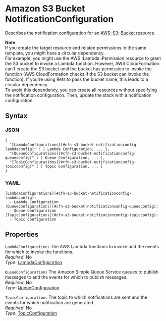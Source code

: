 # Amazon S3 Bucket NotificationConfiguration<a name="aws-properties-s3-bucket-notificationconfig"></a>

Describes the notification configuration for an [ AWS::S3::Bucket](aws-properties-s3-bucket.md) resource\.

**Note**  
If you create the target resource and related permissions in the same template, you might have a circular dependency\.  
For example, you might use the AWS::Lambda::Permission resource to grant the S3 bucket to invoke a Lambda function\. However, AWS CloudFormation can't create the S3 bucket until the bucket has permission to invoke the function \(AWS CloudFormation checks if the S3 bucket can invoke the function\)\. If you're using Refs to pass the bucket name, this leads to a circular dependency\.  
To avoid this dependency, you can create all resources without specifying the notification configuration\. Then, update the stack with a notification configuration\.

## Syntax<a name="w4ab1c21c10d180c13c90b7"></a>

### JSON<a name="aws-properties-s3-bucket-notificationconfig-syntax.json"></a>

```
{
  "[LambdaConfigurations](#cfn-s3-bucket-notificationconfig-lambdaconfig)" : [ Lambda Configuration, ... ],
  "[QueueConfigurations](#cfn-s3-bucket-notificationconfig-queueconfig)" : [ Queue Configuration, ... ],
  "[TopicConfigurations](#cfn-s3-bucket-notificationconfig-topicconfig)" : [ Topic Configuration, ... ]
}
```

### YAML<a name="aws-properties-s3-bucket-notificationconfig-syntax.yaml"></a>

```
[LambdaConfigurations](#cfn-s3-bucket-notificationconfig-lambdaconfig):
  - Lambda Configuration
[QueueConfigurations](#cfn-s3-bucket-notificationconfig-queueconfig):
  - Queue Configuration
[TopicConfigurations](#cfn-s3-bucket-notificationconfig-topicconfig):
  - Topic Configuration
```

## Properties<a name="w4ab1c21c10d180c13c90b9"></a>

`LambdaConfigurations`  <a name="cfn-s3-bucket-notificationconfig-lambdaconfig"></a>
The AWS Lambda functions to invoke and the events for which to invoke the functions\.  
*Required*: No  
*Type*: [LambdaConfiguration](aws-properties-s3-bucket-notificationconfig-lambdaconfig.md)

`QueueConfigurations`  <a name="cfn-s3-bucket-notificationconfig-queueconfig"></a>
The Amazon Simple Queue Service queues to publish messages to and the events for which to publish messages\.  
*Required*: No  
*Type*: [QueueConfiguration](aws-properties-s3-bucket-notificationconfig-queueconfig.md)

`TopicConfigurations`  <a name="cfn-s3-bucket-notificationconfig-topicconfig"></a>
The topic to which notifications are sent and the events for which notification are generated\.  
*Required*: No  
*Type*: [TopicConfiguration](aws-properties-s3-bucket-notificationconfig-topicconfig.md)
